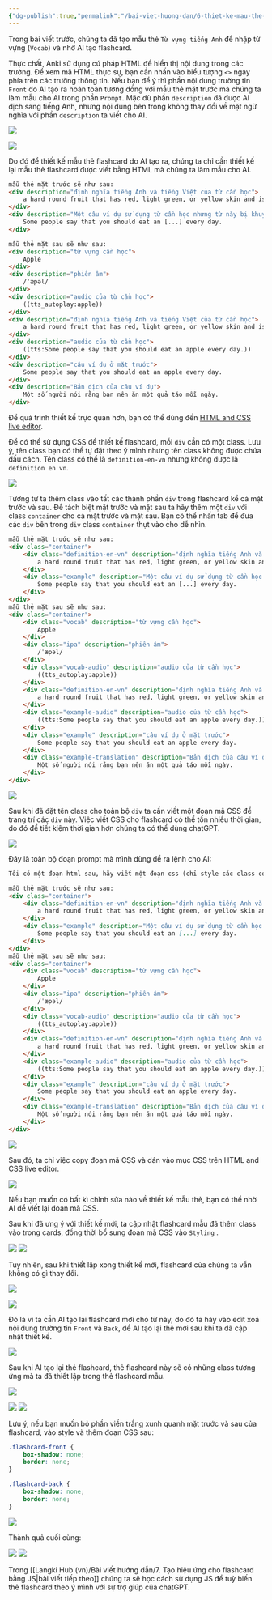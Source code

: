 ```yaml
---
{"dg-publish":true,"permalink":"/bai-viet-huong-dan/6-thiet-ke-mau-the-anki-bang-css/"}
---
```


Trong bài viết trước, chúng ta đã tạo mẫu thẻ `Từ vựng tiếng Anh` để nhập từ vựng (`Vocab`) và nhờ AI tạo flashcard.

Thực chất, Anki sử dụng cú pháp HTML để hiển thị nội dung trong các trường. Để xem mã HTML thực sự, bạn cần nhấn vào biểu tượng `<>` ngay phía trên các trường thông tin.
Nếu bạn để ý thì  phần nội dung trường tin `Front` do AI tạo ra hoàn toàn tương đồng với mẫu thẻ mặt trước mà chúng ta làm mẫu cho AI trong phần `Prompt`. Mặc dù phần `description` đã được AI dịch sang tiếng Anh, nhưng nội dung bên trong không thay đổi về mặt ngữ nghĩa với phần `description` ta viết cho AI.

![](https://i.imgur.com/5LtV0kB.png)

![](https://i.imgur.com/plQa4a5.png)

Do đó để thiết kế mẫu thẻ flashcard do AI tạo ra, chúng ta chỉ cần thiết kế lại mẫu thẻ flashcard được viết bằng HTML mà chúng ta làm mẫu cho AI.

```HTML
mẫu thẻ mặt trước sẽ như sau:
<div description="định nghĩa tiếng Anh và tiếng Việt của từ cần học">
    a hard round fruit that has red, light green, or yellow skin and is white inside. (Quả táo)
</div>
<div description="Một câu ví dụ sử dụng từ cần học nhưng từ này bị khuyết">
    Some people say that you should eat an [...] every day.
</div>

mẫu thẻ mặt sau sẽ như sau:
<div description="từ vựng cần học">
    Apple
</div>
<div description="phiên âm">
    /ˈæpəl/
</div>
<div description="audio của từ cần học">
    ((tts_autoplay:apple))
</div>
<div description="định nghĩa tiếng Anh và tiếng Việt của từ cần học">
    a hard round fruit that has red, light green, or yellow skin and is white inside. (Quả táo)
</div>
<div description="audio của từ cần học">
    ((tts:Some people say that you should eat an apple every day.))
</div>
<div description="câu ví dụ ở mặt trước">
    Some people say that you should eat an apple every day.
</div>
<div description="Bản dịch của câu ví dụ">
    Một số người nói rằng bạn nên ăn một quả táo mỗi ngày.
</div>
```

Để quá trình thiết kế trực quan hơn, bạn có thể dùng đến [HTML and CSS live editor](https://www.codechef.com/html-online-compiler).

Để có thể sử dụng CSS để thiết kế flashcard, mỗi `div` cần có một class. Lưu ý, tên class bạn có thể tự đặt theo ý mình nhưng tên class không được chứa dấu cách. Tên class có thể là `definition-en-vn` nhưng không được là `definition en vn`. 

![](https://i.imgur.com/28nHUyJ.png)

Tương tự ta thêm class vào tất các thành phần `div` trong flashcard kể cả mặt trước và sau. Để tách biệt mặt trước và mặt sau ta hãy thêm một `div` với class `container` cho cả mặt trước và mặt sau. Bạn có thể nhấn tab để đưa các `div` bên trong `div` class `container` thụt vào cho dễ nhìn.

```HTML
mẫu thẻ mặt trước sẽ như sau:
<div class="container">
	<div class="definition-en-vn" description="định nghĩa tiếng Anh và tiếng Việt của từ cần học">
	    a hard round fruit that has red, light green, or yellow skin and is white inside. (Quả táo)
	</div>
	<div class="example" description="Một câu ví dụ sử dụng từ cần học nhưng từ này bị khuyết">
	    Some people say that you should eat an [...] every day.
	</div>
</div>
mẫu thẻ mặt sau sẽ như sau:
<div class="container">
	<div class="vocab" description="từ vựng cần học">
	    Apple
	</div>
	<div class="ipa" description="phiên âm">
	    /ˈæpəl/
	</div>
	<div class="vocab-audio" description="audio của từ cần học">
	    ((tts_autoplay:apple))
	</div>
	<div class="definition-en-vn" description="định nghĩa tiếng Anh và tiếng Việt của từ cần học">
	    a hard round fruit that has red, light green, or yellow skin and is white inside. (Quả táo)
	</div>
	<div class="example-audio" description="audio của từ cần học">
	    ((tts:Some people say that you should eat an apple every day.))
	</div>
	<div class="example" description="câu ví dụ ở mặt trước">
	    Some people say that you should eat an apple every day.
	</div>
	<div class="example-translation" description="Bản dịch của câu ví dụ">
	    Một số người nói rằng bạn nên ăn một quả táo mỗi ngày.
	</div>
</div>
```
![](https://i.imgur.com/iTU3IYE.png)

Sau khi đã đặt tên class cho toàn bộ `div` ta cần viết một đoạn mã CSS để trang trí các `div` này. Việc viết CSS cho flashcard có thể tốn nhiều thời gian, do đó để tiết kiệm thời gian hơn chúng ta có thể dùng chatGPT. 

![](https://i.imgur.com/A2EkW7O.png)


Đây là toàn bộ đoạn prompt mà mình dùng để ra lệnh cho AI:

```markdown
Tôi có một đoạn html sau, hãy viết một đoạn css (chỉ style các class có trong html, không style các thành phần html khác) để trang trí lại html. Tôi muốn html có thiết kế hiện đại và có tone màu xanh.

mẫu thẻ mặt trước sẽ như sau:
<div class="container">
	<div class="definition-en-vn" description="định nghĩa tiếng Anh và tiếng Việt của từ cần học">
	    a hard round fruit that has red, light green, or yellow skin and is white inside. (Quả táo)
	</div>
	<div class="example" description="Một câu ví dụ sử dụng từ cần học nhưng từ này bị khuyết">
	    Some people say that you should eat an [...] every day.
	</div>
</div>
mẫu thẻ mặt sau sẽ như sau:
<div class="container">
	<div class="vocab" description="từ vựng cần học">
	    Apple
	</div>
	<div class="ipa" description="phiên âm">
	    /ˈæpəl/
	</div>
	<div class="vocab-audio" description="audio của từ cần học">
	    ((tts_autoplay:apple))
	</div>
	<div class="definition-en-vn" description="định nghĩa tiếng Anh và tiếng Việt của từ cần học">
	    a hard round fruit that has red, light green, or yellow skin and is white inside. (Quả táo)
	</div>
	<div class="example-audio" description="audio của từ cần học">
	    ((tts:Some people say that you should eat an apple every day.))
	</div>
	<div class="example" description="câu ví dụ ở mặt trước">
	    Some people say that you should eat an apple every day.
	</div>
	<div class="example-translation" description="Bản dịch của câu ví dụ">
	    Một số người nói rằng bạn nên ăn một quả táo mỗi ngày.
	</div>
</div>
```

![](https://i.imgur.com/jbhAaOt.png)


Sau đó, ta chỉ việc copy đoạn mã CSS và dán vào mục CSS trên HTML and CSS live editor.

![](https://i.imgur.com/Ra44GUw.png)


Nếu bạn muốn có bất kì chỉnh sửa nào về thiết kế mẫu thẻ, bạn có thể nhờ AI để viết lại đoạn mã CSS.

Sau khi đã ưng ý với thiết kế mới, ta cập nhật flashcard mẫu đã thêm class vào trong cards, đồng thời bổ sung đoạn mã CSS vào `Styling` .

![](https://i.imgur.com/46GQdLz.png)
![](https://i.imgur.com/uS41dFz.png)

Tuy nhiên, sau khi thiết lập xong thiết kế mới, flashcard của chúng ta vẫn không có gì thay đổi.

![](https://i.imgur.com/KYuToMo.png)

![](https://i.imgur.com/J7hflbI.png)

Đó là vì ta cần AI tạo lại flashcard mới cho từ này, do đó ta hãy vào edit xoá nội dung trường tin `Front` và `Back`, để AI tạo lại thẻ mới sau khi ta đã cập nhật thiết kế.

![](https://i.imgur.com/AUMYKgU.png)

Sau khi AI tạo lại thẻ flashcard, thẻ flashcard này sẽ có những class tương ứng mà ta đã thiết lập trong thẻ flashcard mẫu.

![](https://i.imgur.com/33IVh6j.png)

![](https://i.imgur.com/F8OHJQ5.png)
![](https://i.imgur.com/JJCImGO.png)

Lưu ý, nếu bạn muốn bỏ phần viền trắng xunh quanh mặt trước và sau của flashcard, vào style và thêm đoạn CSS sau:

```css
.flashcard-front {
	box-shadow: none;
	border: none;
}

.flashcard-back {
	box-shadow: none;
	border: none;
}
```

![](https://i.imgur.com/nkVApSA.png)

Thành quả cuối cùng:

![](https://i.imgur.com/r90vqZg.png)
![](https://i.imgur.com/J82l6SL.png)

Trong [[Langki Hub (vn)/Bài viết hướng dẫn/7. Tạo hiệu ứng cho flashcard bằng JS\|bài viết tiếp theo]] chúng ta sẽ học cách sử dụng JS để tuỳ biến thẻ flashcard theo ý mình với sự trợ giúp của chatGPT.